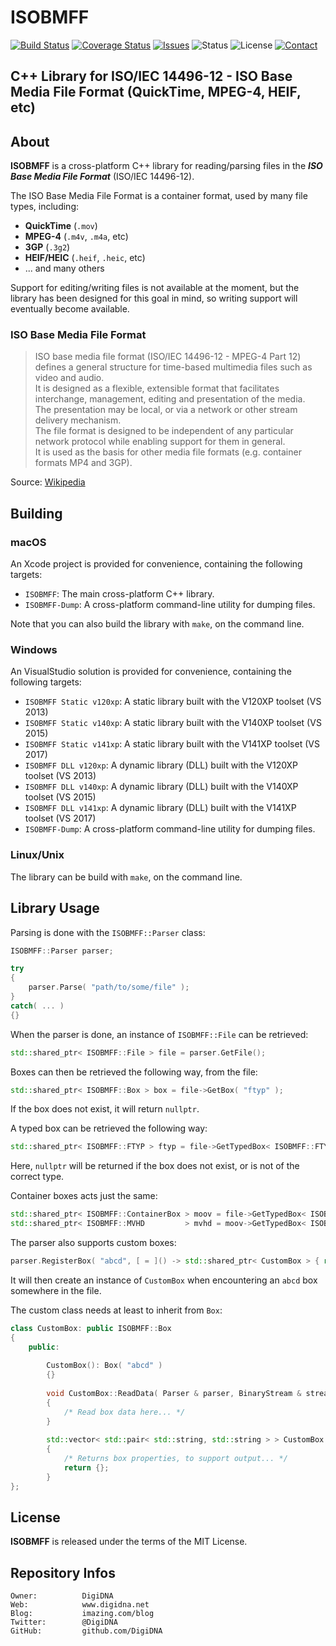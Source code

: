 ISOBMFF
=======

[![Build Status](https://img.shields.io/travis/DigiDNA/ISOBMFF.svg?branch=master&style=flat)](https://travis-ci.org/DigiDNA/ISOBMFF)
[![Coverage Status](https://img.shields.io/coveralls/DigiDNA/ISOBMFF.svg?branch=master&style=flat)](https://coveralls.io/r/DigiDNA/ISOBMFF?branch=master)
[![Issues](http://img.shields.io/github/issues/DigiDNA/ISOBMFF.svg?style=flat)](https://github.com/DigiDNA/ISOBMFF/issues)
![Status](https://img.shields.io/badge/status-active-brightgreen.svg?style=flat)
![License](https://img.shields.io/badge/license-mit-brightgreen.svg?style=flat)
[![Contact](https://img.shields.io/badge/contact-@DigiDNA-blue.svg?style=flat)](https://twitter.com/DigiDNA)  

C++ Library for ISO/IEC 14496-12 - ISO Base Media File Format (QuickTime, MPEG-4, HEIF, etc)
--------------------------------------------------------------------------------------------

About
-----

**ISOBMFF** is a cross-platform C++ library for reading/parsing files in the _**ISO Base Media File Format**_ (ISO/IEC 14496-12).

The ISO Base Media File Format is a container format, used by many file types, including:

 - **QuickTime** (`.mov`)
 - **MPEG-4** (`.m4v`, `.m4a`, etc)
 - **3GP** (`.3g2`)
 - **HEIF/HEIC** (`.heif`, `.heic`, etc)
 - ... and many others
 
Support for editing/writing files is not available at the moment, but the library has been designed for this goal in mind, so writing support will eventually become available.

### ISO Base Media File Format

> ISO base media file format (ISO/IEC 14496-12 - MPEG-4 Part 12) defines a general structure for time-based multimedia files such as video and audio.  
> It is designed as a flexible, extensible format that facilitates interchange, management, editing and presentation of the media.  
> The presentation may be local, or via a network or other stream delivery mechanism.  
> The file format is designed to be independent of any particular network protocol while enabling support for them in general.  
> It is used as the basis for other media file formats (e.g. container formats MP4 and 3GP).

Source: [Wikipedia](https://en.wikipedia.org/wiki/ISO_base_media_file_format)

Building
--------

### macOS

An Xcode project is provided for convenience, containing the following targets:

 - `ISOBMFF`: The main cross-platform C++ library.
 - `ISOBMFF-Dump`: A cross-platform command-line utility for dumping files.

Note that you can also build the library with `make`, on the command line.

### Windows

An VisualStudio solution is provided for convenience, containing the following targets:

 - `ISOBMFF Static v120xp`: A static library built with the V120XP toolset (VS 2013)
 - `ISOBMFF Static v140xp`: A static library built with the V140XP toolset (VS 2015)
 - `ISOBMFF Static v141xp`: A static library built with the V141XP toolset (VS 2017)
 - `ISOBMFF DLL v120xp`: A dynamic library (DLL) built with the V120XP toolset (VS 2013)
 - `ISOBMFF DLL v140xp`: A dynamic library (DLL) built with the V140XP toolset (VS 2015)
 - `ISOBMFF DLL v141xp`: A dynamic library (DLL) built with the V141XP toolset (VS 2017)
 - `ISOBMFF-Dump`: A cross-platform command-line utility for dumping files.

### Linux/Unix

The library can be build with `make`, on the command line.

Library Usage
-------------

Parsing is done with the `ISOBMFF::Parser` class:

```cpp
ISOBMFF::Parser parser;

try
{
    parser.Parse( "path/to/some/file" );
}
catch( ... )
{}
```

When the parser is done, an instance of `ISOBMFF::File` can be retrieved:

```cpp
std::shared_ptr< ISOBMFF::File > file = parser.GetFile();
```

Boxes can then be retrieved the following way, from the file:

```cpp
std::shared_ptr< ISOBMFF::Box > box = file->GetBox( "ftyp" );
```
    
If the box does not exist, it will return `nullptr`.

A typed box can be retrieved the following way:

```cpp
std::shared_ptr< ISOBMFF::FTYP > ftyp = file->GetTypedBox< ISOBMFF::FTYP >( "ftyp" );
```

Here, `nullptr` will be returned if the box does not exist, or is not of the correct type.

Container boxes acts just the same:

```cpp
std::shared_ptr< ISOBMFF::ContainerBox > moov = file->GetTypedBox< ISOBMFF::ContainerBox >( "moov" );
std::shared_ptr< ISOBMFF::MVHD         > mvhd = moov->GetTypedBox< ISOBMFF::MVHD         >( "mvhd" );
```

The parser also supports custom boxes:

```cpp
parser.RegisterBox( "abcd", [ = ]() -> std::shared_ptr< CustomBox > { return std::make_shared< CustomBox >(); } );
```

It will then create an instance of `CustomBox` when encountering an `abcd` box somewhere in the file.

The custom class needs at least to inherit from `Box`:

```cpp
class CustomBox: public ISOBMFF::Box
{
    public:
        
        CustomBox(): Box( "abcd" )
        {}
        
        void CustomBox::ReadData( Parser & parser, BinaryStream & stream )
        {
            /* Read box data here... */
        }
        
        std::vector< std::pair< std::string, std::string > > CustomBox::GetDisplayableProperties() const
        {
            /* Returns box properties, to support output... */
            return {};
        }
};
```

License
-------

**ISOBMFF** is released under the terms of the MIT License.

Repository Infos
----------------

    Owner:          DigiDNA
    Web:            www.digidna.net
    Blog:           imazing.com/blog
    Twitter:        @DigiDNA
    GitHub:         github.com/DigiDNA
